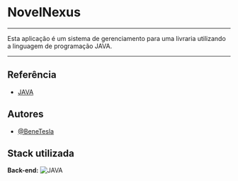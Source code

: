
# NovelNexus
****
Esta  aplicação é um sistema de gerenciamento para uma livraria utilizando a linguagem de programação JAVA.
*****



## Referência

 - [JAVA](https://docs.oracle.com/en/java/)
 


## Autores

-  [@BeneTesla](https://github.com/benetesla)

## Stack utilizada


**Back-end:** ![JAVA](https://img.shields.io/badge/-Java-lightgrey)

